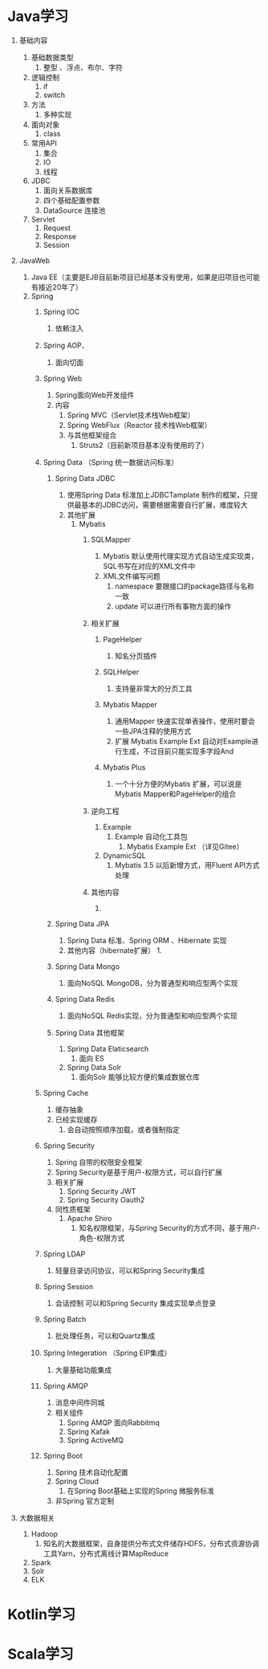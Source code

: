 # Java学习

1. 基础内容
   1. 基础数据类型
      1. 整型 、浮点、布尔、字符
   2. 逻辑控制
      1. if
      2. switch
   3. 方法
      1. 多种实现
   4. 面向对象
      1. class
   5. 常用API
      1. 集合
      2. IO
      3. 线程
   6. JDBC
      1. 面向关系数据库
      2. 四个基础配置参数
      3. DataSource 连接池
   7. Servlet
      1. Request
      2. Response
      3. Session
   
2. JavaWeb
   1. Java EE（主要是EJB目前新项目已经基本没有使用，如果是旧项目也可能有接近20年了）
   2. Spring
      1. Spring IOC
         
         1. 依赖注入
      2. Spring AOP、
         
         1. 面向切面
      3. Spring Web
         1. Spring面向Web开发组件
         2. 内容
            1. Spring MVC（Servlet技术栈Web框架）
            2. Spring WebFlux（Reactor 技术栈Web框架）
            3. 与其他框架组合
               1. Struts2（目前新项目基本没有使用的了）
      4. Spring Data （Spring 统一数据访问标准）
         1. Spring Data JDBC
            1. 使用Spring Data 标准加上JDBCTamplate 制作的框架，只提供最基本的JDBC访问，需要根据需要自行扩展，难度较大
            2. 其他扩展
               1. Mybatis
                  1. SQLMapper
                  
                     1. Mybatis 默认使用代理实现方式自动生成实现类，SQL书写在对应的XML文件中
                     2. XML文件编写问题
                        1. namespace 要跟接口的package路径与名称一致
                        2. update 可以进行所有事物方面的操作
                  
                  2. 相关扩展
                     1. PageHelper 
                        1. 知名分页插件
                     2. SQLHelper 
                        1. 支持量非常大的分页工具
                     3. Mybatis Mapper 
                        1. 通用Mapper 快速实现单表操作，使用时要会一些JPA注释的使用方式
                        2. 扩展 Mybatis Example Ext 自动对Example进行生成，不过目前只能实现多字段And
                  
                     1. Mybatis Plus
                        1. 一个十分方便的Mybatis 扩展，可以说是Mybatis Mapper和PageHelper的组合
                  
                  3. 逆向工程
                     1. Example
                        1. Example 自动化工具包
                           1. Mybatis Example Ext （详见Gitee）
                     2. DynamicSQL
                        1. Mybatis 3.5 以后新增方式，用Fluent API方式处理
                  
                  4. 其他内容
                  
                     1. 
         2. Spring Data JPA
            1. Spring Data 标准、Spring ORM 、Hibernate 实现
            2. 其他内容（hibernate扩展）
               1. 
         3. Spring Data Mongo
            
            1. 面向NoSQL MongoDB，分为普通型和响应型两个实现
         4. Spring Data Redis
            
            1. 面向NoSQL Redis实现，分为普通型和响应型两个实现
         5. Spring Data 其他框架
            1. Spring Data Elaticsearch 
               1. 面向 ES
            2. Spring Data Solr
               1. 面向Solr 能够比较方便的集成数据仓库
      5. Spring Cache 
         1. 缓存抽象
         2. 已经实现缓存
            1. 会自动按照顺序加载，或者强制指定
      6. Spring Security
         1. Spring 自带的权限安全框架
         2. Spring Security是基于用户-权限方式，可以自行扩展
         3. 相关扩展
            1. Spring Security JWT
            2. Spring Security Oauth2
         4. 同性质框架
            1. Apache Shiro 
               1. 知名权限框架，与Spring Security的方式不同，基于用户-角色-权限方式
      7. Spring LDAP
         
         1. 轻量目录访问协议，可以和Spring Security集成
      8. Spring Session
         
         1. 会话控制 可以和Spring Security 集成实现单点登录
      9. Spring Batch
         
         1. 批处理任务，可以和Quartz集成
      10. Spring Integeration （Spring EIP集成）
          
          1. 大量基础功能集成
      11. Spring AMQP
          1. 消息中间件同城
          2. 相关组件
             1. Spring AMQP 面向Rabbitmq
             2. Spring Kafak 
             3. Spring ActiveMQ
      12. Spring Boot
          1. Spring 技术自动化配置
          2. Spring Cloud
             1. 在Spring Boot基础上实现的Spring 微服务标准
          3. 非Spring 官方定制
   
3. 大数据相关

   1. Hadoop
      1. 知名的大数据框架，自身提供分布式文件储存HDFS，分布式资源协调工具Yarn，分布式离线计算MapReduce
   2. Spark
   3. Solr
   4. ELK



# Kotlin学习

# Scala学习